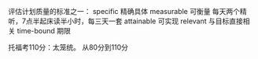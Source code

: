 评估计划质量的标准之一：
specific 精确具体
measurable 可衡量
	每天两个精听，7点半起床读半小时，每三天一套 
attainable 可实现
relevant 与目标直接相关
time-bound 期限

托福考110分：太笼统。
	从80分到110分